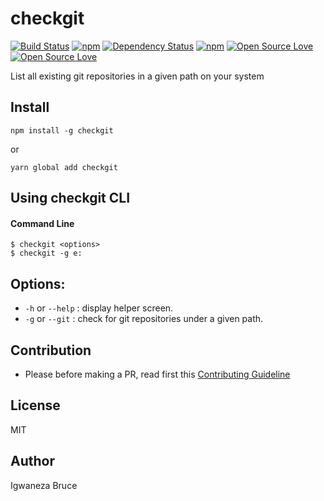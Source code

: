 # checkgit

[![Build Status](https://travis-ci.org/knowbee/checkgit.svg?branch=master)](https://travis-ci.org/knowbee/checkgit)
[![npm](https://img.shields.io/npm/dt/checkgit.svg)](https://www.npmjs.com/package/checkgit)
[![Dependency Status](https://david-dm.org/knowbee/checkgit.svg)](https://david-dm.org/knowbee/checkgit)
[![npm](https://img.shields.io/npm/v/checkgit.svg)](https://www.npmjs.com/package/checkgit)
[![Open Source Love](https://badges.frapsoft.com/os/v1/open-source.svg?v=102)](https://github.com/ellerbrock/open-source-badge/)
[![Open Source Love](https://badges.frapsoft.com/os/mit/mit.svg?v=102)](https://github.com/ellerbrock/open-source-badge/)

List all existing git repositories in a given path on your system

## Install

```cli
npm install -g checkgit
```

or

```cli
yarn global add checkgit
```

## Using checkgit CLI

#### Command Line

```cli
$ checkgit <options>
$ checkgit -g e:
```

## Options:

- `-h` or `--help` : display helper screen.
- `-g` or `--git` : check for git repositories under a given path.

## Contribution

- Please before making a PR, read first this [Contributing Guideline](./CONTRIBUTING.md)

## License

MIT

## Author

Igwaneza Bruce

